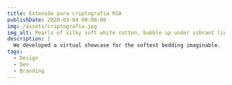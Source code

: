 ```yaml
---
title: Extensão para criptografia RSA
publishDate: 2020-03-04 00:00:00
img: /assets/criptografia.jpg
img_alt: Pearls of silky soft white cotton, bubble up under vibrant lighting
description: |
  We developed a virtual showcase for the softest bedding imaginable.
tags:
  - Design
  - Dev
  - Branding
---
```


